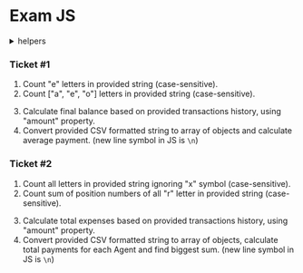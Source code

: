 # Exam JS

<details>
  <summary>helpers</summary>

  ```js
  // https://stackoverflow.com/a/1349426/10253954
  const generateString = (length) => {
    let result = "";
    const characters =
      "ABCDEFGHIJKLMNOPQRSTUVWXYZabcdefghijklmnopqrstuvwxyz0123456789";
    const charactersLength = characters.length;
    for (var i = 0; i < length; i++) {
      result += characters.charAt(Math.floor(Math.random() * charactersLength));
    }
    return result;
  }

  console.log(generateString(111));

  const randomNumber = (min, max) => Math.floor(Math.random() * (max - min) + min);

  const generateTransactionsHistory = (length) => {
    const result = [];
    for (let i = 0; i < length; i++) {
      result.push({
        id: generateString(6),
        amount: randomNumber(-1000, 1000),
        currency: "UAH",
      })
    }
    return result;
  }
  console.log(generateTransactionsHistory(50));

  const generateCSV = () => {
    let result = 'id, name, payment, country';
    for (let i = 0; i < 100; i++) {
      result += `\n${generateString(6)}, Agent 00${randomNumber(0, 9)}, ${randomNumber(100, 5000)}, UA`
    }
    return result;
  }
  console.log(generateCSV());
  ```
</details>


### Ticket #1
<!-- string/array methods -->
1. Count "e" letters in provided string (case-sensitive).
2. Count ["a", "e", "o"] letters in provided string (case-sensitive).
<!-- string/array methods + object -->
3. Calculate final balance based on provided transactions history, using "amount" property.
4. Convert provided CSV formatted string to array of objects and calculate average payment. (new line symbol in JS is `\n`)


### Ticket #2
<!-- string/array methods -->
1. Count all letters in provided string ignoring "x" symbol (case-sensitive).
2. Count sum of position numbers of all "r" letter in provided string (case-sensitive).
<!-- string/array methods + object -->
3. Calculate total expenses based on provided transactions history, using "amount" property.
4. Convert provided CSV formatted string to array of objects, calculate total payments for each Agent and find biggest sum. (new line symbol in JS is `\n`)
